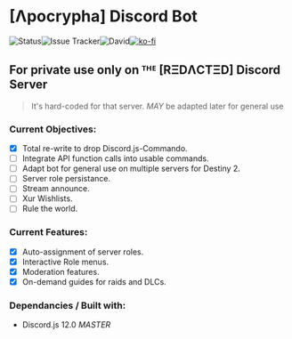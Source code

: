 # [Λpocrypha] Discord Bot
![Status](https://img.shields.io/badge/Status-live-green)![Issue Tracker](https://img.shields.io/github/issues/teknirekt/Apocrypha2)![David](https://img.shields.io/david/Teknirekt/Apocrypha2)[![ko-fi](https://www.ko-fi.com/img/githubbutton_sm.svg)](https://ko-fi.com/N4N610NB9)
## For **private use only** on ᵀᴴᴱ [RΞDΛCTΞD] Discord Server
> It's hard-coded for that server. *MAY* be adapted later for general use

### Current Objectives:
- [x] Total re-write to drop Discord.js-Commando.
- [ ] Integrate API function calls into usable commands.
- [ ] Adapt bot for general use on multiple servers for Destiny 2.
- [ ] Server role persistance.
- [ ] Stream announce.
- [ ] Xur Wishlists.
- [ ] Rule the world.

### Current Features:
- [x] Auto-assignment of server roles.
- [x] Interactive Role menus.
- [x] Moderation features.
- [x] On-demand guides for raids and DLCs.

### Dependancies / Built with:
- Discord.js 12.0 *MASTER*
